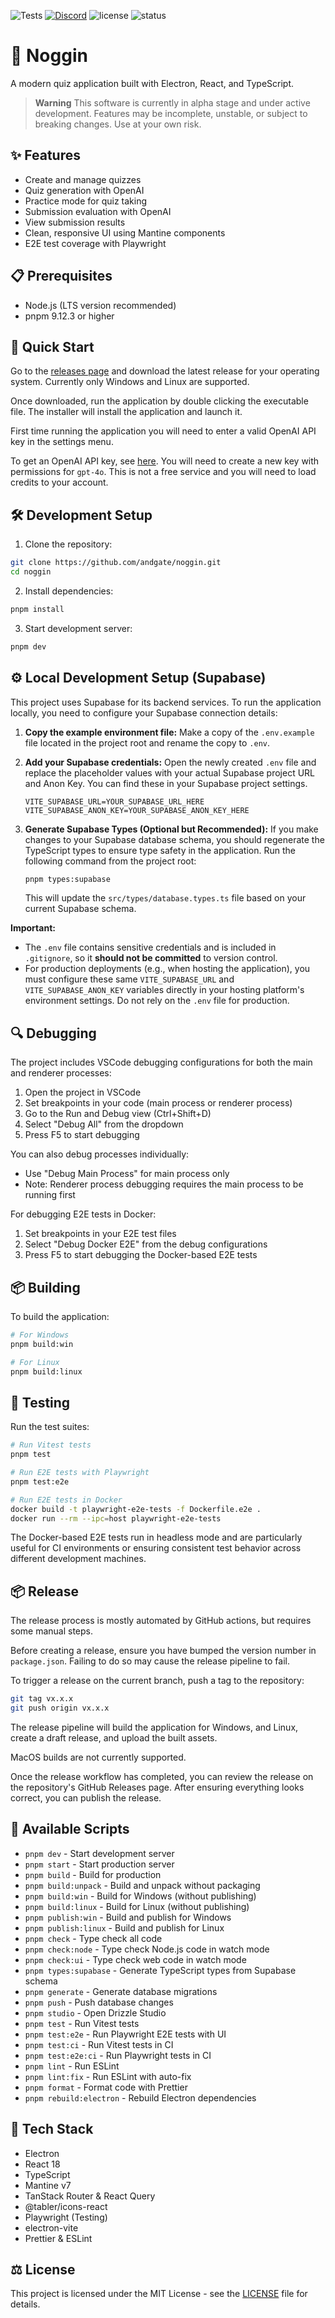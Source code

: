 ![Tests](https://github.com/andgate/noggin/actions/workflows/tests.yml/badge.svg)
[![Discord](https://img.shields.io/discord/1303464423331074139?color=blueviolet&logo=discord)](https://discord.gg/YX88XMcCyC)
![license](https://img.shields.io/github/license/andgate/noggin)
![status](https://img.shields.io/badge/Status-%20Ready%20for%20Awesome-red.svg)

# 🧠 Noggin

A modern quiz application built with Electron, React, and TypeScript.

> **Warning**
> This software is currently in alpha stage and under active development. Features may be incomplete, unstable, or subject to breaking changes. Use at your own risk.

## ✨ Features

- Create and manage quizzes
- Quiz generation with OpenAI
- Practice mode for quiz taking
- Submission evaluation with OpenAI
- View submission results
- Clean, responsive UI using Mantine components
- E2E test coverage with Playwright

## 📋 Prerequisites

- Node.js (LTS version recommended)
- pnpm 9.12.3 or higher

## 🚀 Quick Start

Go to the [releases page](https://github.com/andgate/noggin/releases) and download the latest release for your operating system. Currently only Windows and Linux are supported.

Once downloaded, run the application by double clicking the executable file. The installer will install the application and launch it.

First time running the application you will need to enter a valid OpenAI API key in the settings menu.

To get an OpenAI API key, see [here](https://platform.openai.com/api-keys). You will need to create a new key with permissions for `gpt-4o`. This is not a free service and you will need to load credits to your account.

## 🛠️ Development Setup

1. Clone the repository:

```bash
git clone https://github.com/andgate/noggin.git
cd noggin
```

2. Install dependencies:

```bash
pnpm install
```

3. Start development server:

```bash
pnpm dev
```

## ⚙️ Local Development Setup (Supabase)

This project uses Supabase for its backend services. To run the application locally, you need to configure your Supabase connection details:

1.  **Copy the example environment file:**
    Make a copy of the `.env.example` file located in the project root and rename the copy to `.env`.

2.  **Add your Supabase credentials:**
    Open the newly created `.env` file and replace the placeholder values with your actual Supabase project URL and Anon Key. You can find these in your Supabase project settings.

    ```env
    VITE_SUPABASE_URL=YOUR_SUPABASE_URL_HERE
    VITE_SUPABASE_ANON_KEY=YOUR_SUPABASE_ANON_KEY_HERE
    ```

3.  **Generate Supabase Types (Optional but Recommended):**
    If you make changes to your Supabase database schema, you should regenerate the TypeScript types to ensure type safety in the application. Run the following command from the project root:
    ```bash
    pnpm types:supabase
    ```
    This will update the `src/types/database.types.ts` file based on your current Supabase schema.

**Important:**

- The `.env` file contains sensitive credentials and is included in `.gitignore`, so it **should not be committed** to version control.
- For production deployments (e.g., when hosting the application), you must configure these same `VITE_SUPABASE_URL` and `VITE_SUPABASE_ANON_KEY` variables directly in your hosting platform's environment settings. Do not rely on the `.env` file for production.

## 🔍 Debugging

The project includes VSCode debugging configurations for both the main and renderer processes:

1. Open the project in VSCode
2. Set breakpoints in your code (main process or renderer process)
3. Go to the Run and Debug view (Ctrl+Shift+D)
4. Select "Debug All" from the dropdown
5. Press F5 to start debugging

You can also debug processes individually:

- Use "Debug Main Process" for main process only
- Note: Renderer process debugging requires the main process to be running first

For debugging E2E tests in Docker:

1. Set breakpoints in your E2E test files
2. Select "Debug Docker E2E" from the debug configurations
3. Press F5 to start debugging the Docker-based E2E tests

## 📦 Building

To build the application:

```bash
# For Windows
pnpm build:win

# For Linux
pnpm build:linux
```

## 🧪 Testing

Run the test suites:

```bash
# Run Vitest tests
pnpm test

# Run E2E tests with Playwright
pnpm test:e2e

# Run E2E tests in Docker
docker build -t playwright-e2e-tests -f Dockerfile.e2e .
docker run --rm --ipc=host playwright-e2e-tests
```

The Docker-based E2E tests run in headless mode and are particularly useful for CI environments or ensuring consistent test behavior across different development machines.

## 📦 Release

The release process is mostly automated by GitHub actions, but requires some manual steps.

Before creating a release, ensure you have bumped the version number in `package.json`. Failing to do so may cause the release pipeline to fail.

To trigger a release on the current branch, push a tag to the repository:

```bash
git tag vx.x.x
git push origin vx.x.x
```

The release pipeline will build the application for Windows, and Linux, create a draft release, and upload the built assets.

MacOS builds are not currently supported.

Once the release workflow has completed, you can review the release on the repository's GitHub Releases page. After ensuring everything looks correct, you can publish the release.

## 📜 Available Scripts

- `pnpm dev` - Start development server
- `pnpm start` - Start production server
- `pnpm build` - Build for production
- `pnpm build:unpack` - Build and unpack without packaging
- `pnpm build:win` - Build for Windows (without publishing)
- `pnpm build:linux` - Build for Linux (without publishing)
- `pnpm publish:win` - Build and publish for Windows
- `pnpm publish:linux` - Build and publish for Linux
- `pnpm check` - Type check all code
- `pnpm check:node` - Type check Node.js code in watch mode
- `pnpm check:ui` - Type check web code in watch mode
- `pnpm types:supabase` - Generate TypeScript types from Supabase schema
- `pnpm generate` - Generate database migrations
- `pnpm push` - Push database changes
- `pnpm studio` - Open Drizzle Studio
- `pnpm test` - Run Vitest tests
- `pnpm test:e2e` - Run Playwright E2E tests with UI
- `pnpm test:ci` - Run Vitest tests in CI
- `pnpm test:e2e:ci` - Run Playwright tests in CI
- `pnpm lint` - Run ESLint
- `pnpm lint:fix` - Run ESLint with auto-fix
- `pnpm format` - Format code with Prettier
- `pnpm rebuild:electron` - Rebuild Electron dependencies

## 🔧 Tech Stack

- Electron
- React 18
- TypeScript
- Mantine v7
- TanStack Router & React Query
- @tabler/icons-react
- Playwright (Testing)
- electron-vite
- Prettier & ESLint

## ⚖️ License

This project is licensed under the MIT License - see the [LICENSE](LICENSE) file for details.
